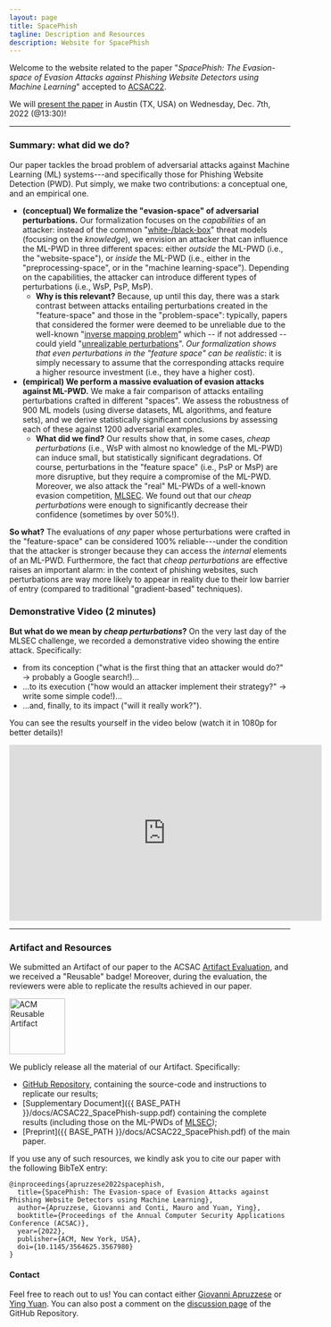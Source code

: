 ```yaml
---
layout: page
title: SpacePhish
tagline: Description and Resources
description: Website for SpacePhish
---
```



Welcome to the website related to the paper "_SpacePhish: The Evasion-space of Evasion Attacks against Phishing Website Detectors using Machine Learning_" accepted to [ACSAC22](https://www.acsac.org/).

We will [present the paper](https://www.openconf.org/acsac2022/modules/request.php?module=oc_program&action=program.php&p=program) in Austin (TX, USA) on Wednesday, Dec. 7th, 2022 (@13:30)!


---

### Summary: what did we do?

Our paper tackles the broad problem of adversarial attacks against Machine Learning (ML) systems---and specifically those for Phishing Website Detection (PWD). Put simply, we make two contributions: a conceptual one, and an empirical one.

* **(conceptual) We formalize the "evasion-space" of adversarial perturbations.** Our formalization focuses on the _capabilities_ of an attacker: instead of the common "[white-/black-box](https://www.sciencedirect.com/science/article/pii/S0031320318302565)" threat models (focusing on the _knowledge_), we envision an attacker that can influence the ML-PWD in three different spaces: either _outside_ the ML-PWD (i.e., the "website-space"), or _inside_ the ML-PWD (i.e., either in the "preprocessing-space", or in the "machine learning-space"). Depending on the capabilities, the attacker can introduce different types of perturbations (i.e., WsP, PsP, MsP).
  * **Why is this relevant?** Because, up until this day, there was a stark contrast between attacks entailing perturbations created in the "feature-space" and those in the "problem-space": typically, papers that considered the former were deemed to be unreliable due to the well-known "[inverse mapping problem](https://ieeexplore.ieee.org/abstract/document/9152781)" which -- if not addressed -- could yield "[unrealizable perturbations](https://www.usenix.org/conference/usenixsecurity19/presentation/tong)". _Our formalization shows that even perturbations in the "feature space" can be realistic_: it is simply necessary to assume that the corresponding attacks require a higher resource investment (i.e., they have a higher cost).
* **(empirical) We perform a massive evaluation of evasion attacks against ML-PWD.** We make a fair comparison of attacks entailing perturbations crafted in different "spaces". We assess the robustness of 900 ML models (using diverse datasets, ML algorithms, and feature sets), and we derive statistically significant conclusions by assessing each of these against 1200 adversarial examples. 
  * **What did we find?** Our results show that, in some cases, _cheap perturbations_ (i.e., WsP with almost no knowledge of the ML-PWD) can induce small, but statistically significant degradations. Of course, perturbations in the "feature space" (i.e., PsP or MsP) are more disruptive, but they require a compromise of the ML-PWD. Moreover, we also attack the "real" ML-PWDs of a well-known evasion competition, [MLSEC](https://mlsec.io/). We found out that our _cheap perturbations_ were enough to significantly decrease their confidence (sometimes by over 50%!).

**So what?** The evaluations of *any* paper whose perturbations were crafted in the "feature-space" can be considered 100% reliable---under the condition that the attacker is stronger because they can access the _internal_ elements of an ML-PWD. Furthermore, the fact that _cheap perturbations_ are effective raises an important alarm: in the context of phishing websites, such perturbations are way more likely to appear in reality due to their low barrier of entry (compared to traditional "gradient-based" techniques). 

### Demonstrative Video (2 minutes)

**But what do we mean by _cheap perturbations_?** On the very last day of the MLSEC challenge, we recorded a demonstrative video showing the entire attack. Specifically:
* from its conception ("what is the first thing that an attacker would do?" → probably a Google search!)...
* ...to its execution ("how would an attacker implement their strategy?" → write some simple code!)...
* ...and, finally, to its impact ("will it really work?").

You can see the results yourself in the video below (watch it in 1080p for better details)!

<iframe width="560" height="315" src="https://www.youtube.com/embed/06G24tM3SPE?rel=0" title="YouTube video player" frameborder="0" allow="accelerometer; autoplay; clipboard-write; encrypted-media; gyroscope; picture-in-picture" allowfullscreen></iframe>

---

### Artifact and Resources

We submitted an Artifact of our paper to the ACSAC [Artifact Evaluation](https://www.acsac.org/2022/program/artifacts/), and we received a "Reusable" badge! Moreover, during the evaluation, the reviewers were able to replicate the results achieved in our paper. 

<a href="https://www.acm.org/publications/policies/artifact-review-badging" target="_blank"><img src="{{ BASE_PATH }}/assets/artifacts_evaluated_reusable.png" alt="ACM Reusable Artifact" width="100"/></a>


We publicly release all the material  of our Artifact. Specifically:
* [GitHub Repository](https://github.com/hihey54/acsac22_spacephish), containing the source-code and instructions to replicate our results;
* [Supplementary Document]({{ BASE_PATH }}/docs/ACSAC22_SpacePhish-supp.pdf) containing the complete results (including those on the ML-PWDs of [MLSEC](https://mlsec.io/));
* [Preprint]({{ BASE_PATH }}/docs/ACSAC22_SpacePhish.pdf) of the main paper.

If you use any of such resources, we kindly ask you to cite our paper with the following BibTeX entry:
```
@inproceedings{apruzzese2022spacephish,
  title={SpacePhish: The Evasion-space of Evasion Attacks against Phishing Website Detectors using Machine Learning},
  author={Apruzzese, Giovanni and Conti, Mauro and Yuan, Ying},
  booktitle={Proceedings of the Annual Computer Security Applications Conference (ACSAC)},
  year={2022},
  publisher={ACM, New York, USA},
  doi={10.1145/3564625.3567980}
} 
```

#### Contact
Feel free to reach out to us! You can contact either [Giovanni Apruzzese](mailto:giovanni.apruzzese@uni.li) or [Ying Yuan](mailto:ying.yuan@studenti.unipd.it). You can also post a comment on the [discussion page](https://github.com/hihey54/acsac22_spacephish/discussions/) of the GitHub Repository.
